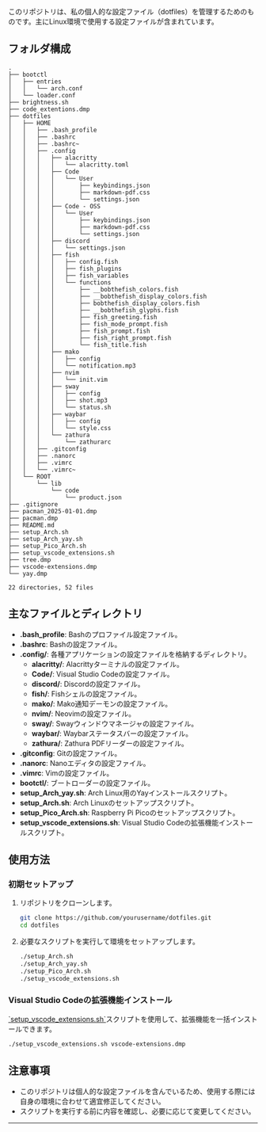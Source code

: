 
このリポジトリは、私の個人的な設定ファイル（dotfiles）を管理するためのものです。主にLinux環境で使用する設定ファイルが含まれています。

## フォルダ構成

```
.
├── bootctl
│   ├── entries
│   │   └── arch.conf
│   └── loader.conf
├── brightness.sh
├── code_extentions.dmp
├── dotfiles
│   ├── HOME
│   │   ├── .bash_profile
│   │   ├── .bashrc
│   │   ├── .bashrc~
│   │   ├── .config
│   │   │   ├── alacritty
│   │   │   │   └── alacritty.toml
│   │   │   ├── Code
│   │   │   │   └── User
│   │   │   │       ├── keybindings.json
│   │   │   │       ├── markdown-pdf.css
│   │   │   │       └── settings.json
│   │   │   ├── Code - OSS
│   │   │   │   └── User
│   │   │   │       ├── keybindings.json
│   │   │   │       ├── markdown-pdf.css
│   │   │   │       └── settings.json
│   │   │   ├── discord
│   │   │   │   └── settings.json
│   │   │   ├── fish
│   │   │   │   ├── config.fish
│   │   │   │   ├── fish_plugins
│   │   │   │   ├── fish_variables
│   │   │   │   └── functions
│   │   │   │       ├── __bobthefish_colors.fish
│   │   │   │       ├── __bobthefish_display_colors.fish
│   │   │   │       ├── bobthefish_display_colors.fish
│   │   │   │       ├── __bobthefish_glyphs.fish
│   │   │   │       ├── fish_greeting.fish
│   │   │   │       ├── fish_mode_prompt.fish
│   │   │   │       ├── fish_prompt.fish
│   │   │   │       ├── fish_right_prompt.fish
│   │   │   │       └── fish_title.fish
│   │   │   ├── mako
│   │   │   │   ├── config
│   │   │   │   └── notification.mp3
│   │   │   ├── nvim
│   │   │   │   └── init.vim
│   │   │   ├── sway
│   │   │   │   ├── config
│   │   │   │   ├── shot.mp3
│   │   │   │   └── status.sh
│   │   │   ├── waybar
│   │   │   │   ├── config
│   │   │   │   └── style.css
│   │   │   └── zathura
│   │   │       └── zathurarc
│   │   ├── .gitconfig
│   │   ├── .nanorc
│   │   ├── .vimrc
│   │   └── .vimrc~
│   └── ROOT
│       └── lib
│           └── code
│               └── product.json
├── .gitignore
├── pacman_2025-01-01.dmp
├── pacman.dmp
├── README.md
├── setup_Arch.sh
├── setup_Arch_yay.sh
├── setup_Pico_Arch.sh
├── setup_vscode_extensions.sh
├── tree.dmp
├── vscode-extensions.dmp
└── yay.dmp

22 directories, 52 files
```

## 主なファイルとディレクトリ

- **.bash_profile**: Bashのプロファイル設定ファイル。
- **.bashrc**: Bashの設定ファイル。
- **.config/**: 各種アプリケーションの設定ファイルを格納するディレクトリ。
  - **alacritty/**: Alacrittyターミナルの設定ファイル。
  - **Code/**: Visual Studio Codeの設定ファイル。
  - **discord/**: Discordの設定ファイル。
  - **fish/**: Fishシェルの設定ファイル。
  - **mako/**: Mako通知デーモンの設定ファイル。
  - **nvim/**: Neovimの設定ファイル。
  - **sway/**: Swayウィンドウマネージャの設定ファイル。
  - **waybar/**: Waybarステータスバーの設定ファイル。
  - **zathura/**: Zathura PDFリーダーの設定ファイル。
- **.gitconfig**: Gitの設定ファイル。
- **.nanorc**: Nanoエディタの設定ファイル。
- **.vimrc**: Vimの設定ファイル。
- **bootctl/**: ブートローダーの設定ファイル。
- **setup_Arch_yay.sh**: Arch Linux用のYayインストールスクリプト。
- **setup_Arch.sh**: Arch Linuxのセットアップスクリプト。
- **setup_Pico_Arch.sh**: Raspberry Pi Picoのセットアップスクリプト。
- **setup_vscode_extensions.sh**: Visual Studio Codeの拡張機能インストールスクリプト。

## 使用方法

### 初期セットアップ

1. リポジトリをクローンします。
    ```sh
    git clone https://github.com/yourusername/dotfiles.git
    cd dotfiles
    ```

2. 必要なスクリプトを実行して環境をセットアップします。
    ```sh
    ./setup_Arch.sh
    ./setup_Arch_yay.sh
    ./setup_Pico_Arch.sh
    ./setup_vscode_extensions.sh
    ```

### Visual Studio Codeの拡張機能インストール

[\`setup_vscode_extensions.sh\`](setup_vscode_extensions.sh )スクリプトを使用して、拡張機能を一括インストールできます。
```sh
./setup_vscode_extensions.sh vscode-extensions.dmp
```

## 注意事項

- このリポジトリは個人的な設定ファイルを含んでいるため、使用する際には自身の環境に合わせて適宜修正してください。
- スクリプトを実行する前に内容を確認し、必要に応じて変更してください。

---


